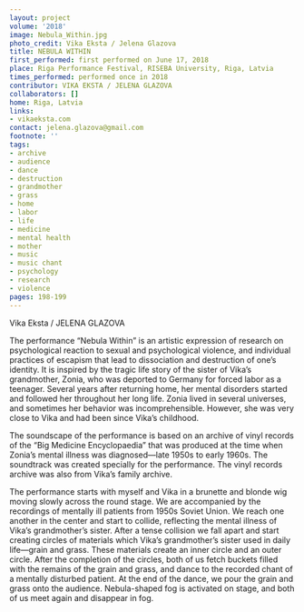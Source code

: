 ```yaml
---
layout: project
volume: '2018'
image: Nebula_Within.jpg
photo_credit: Vika Eksta / Jelena Glazova
title: NEBULA WITHIN
first_performed: first performed on June 17, 2018
place: Riga Performance Festival, RISEBA University, Riga, Latvia
times_performed: performed once in 2018
contributor: VIKA EKSTA / JELENA GLAZOVA
collaborators: []
home: Riga, Latvia
links:
- vikaeksta.com
contact: jelena.glazova@gmail.com
footnote: ''
tags:
- archive
- audience
- dance
- destruction
- grandmother
- grass
- home
- labor
- life
- medicine
- mental health
- mother
- music
- music chant
- psychology
- research
- violence
pages: 198-199
---
```


Vika Eksta / JELENA GLAZOVA

The performance “Nebula Within” is an artistic expression of research on psychological reaction to sexual and psychological violence, and individual practices of escapism that lead to dissociation and destruction of one’s identity. It is inspired by the tragic life story of the sister of Vika’s grandmother, Zonia, who was deported to Germany for forced labor as a teenager. Several years after returning home, her mental disorders started and followed her throughout her long life. Zonia lived in several universes, and sometimes her behavior was incomprehensible. However, she was very close to Vika and had been since Vika’s childhood.

The soundscape of the performance is based on an archive of vinyl records of the “Big Medicine Encyclopaedia” that was produced at the time when Zonia’s mental illness was diagnosed—late 1950s to early 1960s. The soundtrack was created specially for the performance. The vinyl records archive was also from Vika’s family archive.

The performance starts with myself and Vika in a brunette and blonde wig moving slowly across the round stage. We are accompanied by the recordings of mentally ill patients from 1950s Soviet Union. We reach one another in the center and start to collide, reflecting the mental illness of Vika’s grandmother’s sister. After a tense collision we fall apart and start creating circles of materials which Vika’s grandmother’s sister used in daily life—grain and grass. These materials create an inner circle and an outer circle. After the completion of the circles, both of us fetch buckets filled with the remains of the grain and grass, and dance to the recorded chant of a mentally disturbed patient. At the end of the dance, we pour the grain and grass onto the audience. Nebula-shaped fog is activated on stage, and both of us meet again and disappear in fog.
